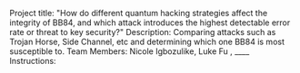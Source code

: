 Project title: "How do different quantum hacking strategies affect the integrity of BB84, and which attack introduces the highest detectable error rate or threat to key security?"
Description: Comparing attacks such as Trojan Horse, Side Channel, etc and determining which one BB84 is most susceptible to.
Team Members: Nicole Igbozulike, Luke Fu , ____ 
Instructions:
